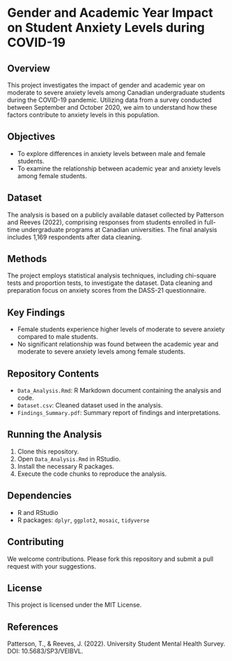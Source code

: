 # Gender and Academic Year Impact on Student Anxiety Levels during COVID-19

## Overview
This project investigates the impact of gender and academic year on moderate to severe anxiety levels among Canadian undergraduate students during the COVID-19 pandemic. Utilizing data from a survey conducted between September and October 2020, we aim to understand how these factors contribute to anxiety levels in this population.

## Objectives
- To explore differences in anxiety levels between male and female students.
- To examine the relationship between academic year and anxiety levels among female students.

## Dataset
The analysis is based on a publicly available dataset collected by Patterson and Reeves (2022), comprising responses from students enrolled in full-time undergraduate programs at Canadian universities. The final analysis includes 1,169 respondents after data cleaning.

## Methods
The project employs statistical analysis techniques, including chi-square tests and proportion tests, to investigate the dataset. Data cleaning and preparation focus on anxiety scores from the DASS-21 questionnaire.

## Key Findings
- Female students experience higher levels of moderate to severe anxiety compared to male students.
- No significant relationship was found between the academic year and moderate to severe anxiety levels among female students.

## Repository Contents
- `Data_Analysis.Rmd`: R Markdown document containing the analysis and code.
- `Dataset.csv`: Cleaned dataset used in the analysis.
- `Findings_Summary.pdf`: Summary report of findings and interpretations.

## Running the Analysis
1. Clone this repository.
2. Open `Data_Analysis.Rmd` in RStudio.
3. Install the necessary R packages.
4. Execute the code chunks to reproduce the analysis.

## Dependencies
- R and RStudio
- R packages: `dplyr`, `ggplot2`, `mosaic`, `tidyverse`

## Contributing
We welcome contributions. Please fork this repository and submit a pull request with your suggestions.

## License
This project is licensed under the MIT License.

## References
Patterson, T., & Reeves, J. (2022). University Student Mental Health Survey. DOI: 10.5683/SP3/VEIBVL.
